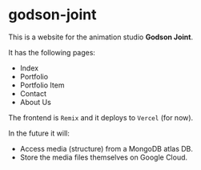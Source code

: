 # godson-joint

This is a website for the animation studio **Godson Joint**.

It has the following pages:

- Index
- Portfolio
- Portfolio Item
- Contact
- About Us

The frontend is `Remix` and it deploys to `Vercel` (for now).

In the future it will:

- Access media (structure) from a MongoDB atlas DB.
- Store the media files themselves on Google Cloud.
